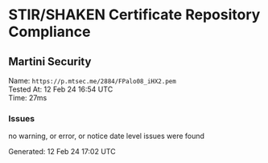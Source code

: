 # STIR/SHAKEN Certificate Repository Compliance

## Martini Security

Name: `https://p.mtsec.me/2884/FPalo08_iHX2.pem`\
Tested At: 12 Feb 24 16:54 UTC\
Time: 27ms

### Issues

no warning, or error, or notice date level issues were found

Generated: 12 Feb 24 17:02 UTC